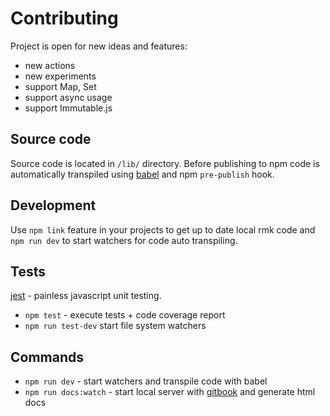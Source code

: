# Contributing

Project is open for new ideas and features:

- new actions
- new experiments
- support Map, Set
- support async usage
- support Immutable.js

## Source code

Source code is located in `/lib/` directory. Before publishing to npm code is automatically transpiled using [babel](https://babeljs.io/) and npm `pre-publish` hook.

## Development

Use `npm link` feature in your projects to get up to date local rmk code and `npm run dev` to start watchers for code auto transpiling.

## Tests

[jest](https://facebook.github.io/jest/) - painless javascript unit testing.

- `npm test` - execute tests + code coverage report
- `npm run test-dev` start file system watchers

## Commands

- `npm run dev` - start watchers and transpile code with babel
- `npm run docs:watch` - start local server with [gitbook](https://toolchain.gitbook.com/) and generate html docs